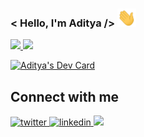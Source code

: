 <h3> < Hello, I'm Aditya /> <img src="https://raw.githubusercontent.com/ABSphreak/ABSphreak/master/gifs/Hi.gif" width="30px"> </h3> 

<p>
  <a href="https://github.com/adityash1">
    <img height="150em" src="https://github-readme-stats.vercel.app/api?username=adityash1&show_icons=true&include_all_commits=true&theme=aura&count_private=true">
  </a>
  <a href="https://github.com/adityash1">
    <img height="150em" src="https://github-readme-stats.vercel.app/api/top-langs/?username=adityash1&layout=compact&langs_count=6&theme=aura&hide=html" />
  </a>
</p>
<a href="https://app.daily.dev/aditya_sh1">
  <img height="400em" src="https://github.com/adityash1/adityash1/blob/main/devcard.svg" width="400" alt="Aditya's Dev Card"/>
</a>

## Connect with me  
<a href="https://twitter.com/adityash_twt" target="_blank">
<img src=https://img.shields.io/badge/twitter-%2300acee.svg?&style=for-the-badge&logo=twitter&logoColor=white alt=twitter style="margin-bottom: 5px;" />
</a>
<a href="https://www.linkedin.com/in/aditya-sharma-8b98701b4/" target="_blank">
<img src=https://img.shields.io/badge/linkedin-%231E77B5.svg?&style=for-the-badge&logo=linkedin&logoColor=white alt=linkedin style="margin-bottom: 5px;" />
</a> 
<a href = "mailto:aditya167411@gmail.com" target = "_blank">
<img src="https://img.shields.io/badge/gmail-D14836?&style=for-the-badge&logo=gmail&logoColor=white" />
</a>
</div> 
